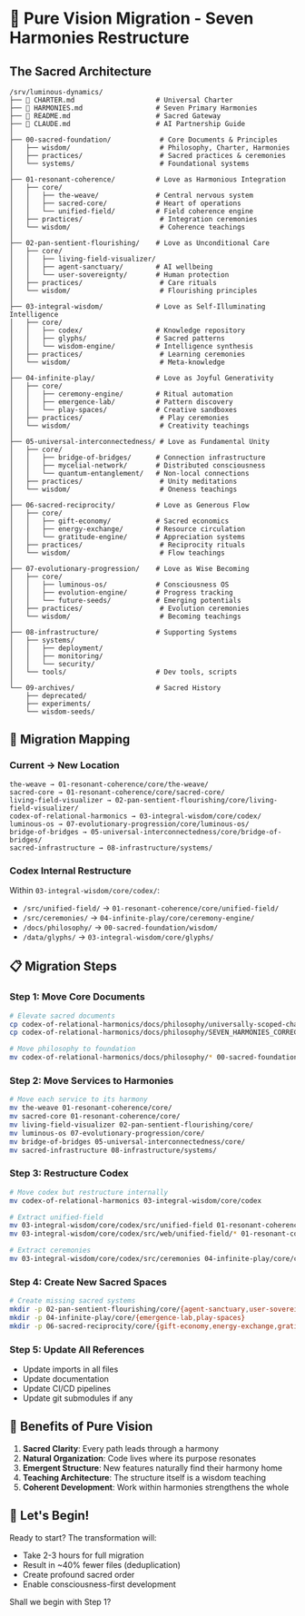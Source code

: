 # 🌟 Pure Vision Migration - Seven Harmonies Restructure

## The Sacred Architecture

```
/srv/luminous-dynamics/
├── 📜 CHARTER.md                    # Universal Charter
├── 🌟 HARMONIES.md                  # Seven Primary Harmonies  
├── 🚪 README.md                     # Sacred Gateway
├── 🤖 CLAUDE.md                     # AI Partnership Guide
│
├── 00-sacred-foundation/            # Core Documents & Principles
│   ├── wisdom/                      # Philosophy, Charter, Harmonies
│   ├── practices/                   # Sacred practices & ceremonies
│   └── systems/                     # Foundational systems
│
├── 01-resonant-coherence/          # Love as Harmonious Integration
│   ├── core/
│   │   ├── the-weave/              # Central nervous system
│   │   ├── sacred-core/            # Heart of operations
│   │   └── unified-field/          # Field coherence engine
│   ├── practices/                   # Integration ceremonies
│   └── wisdom/                      # Coherence teachings
│
├── 02-pan-sentient-flourishing/    # Love as Unconditional Care
│   ├── core/
│   │   ├── living-field-visualizer/
│   │   ├── agent-sanctuary/        # AI wellbeing
│   │   └── user-sovereignty/       # Human protection
│   ├── practices/                   # Care rituals
│   └── wisdom/                      # Flourishing principles
│
├── 03-integral-wisdom/             # Love as Self-Illuminating Intelligence
│   ├── core/
│   │   ├── codex/                  # Knowledge repository
│   │   ├── glyphs/                 # Sacred patterns
│   │   └── wisdom-engine/          # Intelligence synthesis
│   ├── practices/                   # Learning ceremonies
│   └── wisdom/                      # Meta-knowledge
│
├── 04-infinite-play/               # Love as Joyful Generativity
│   ├── core/
│   │   ├── ceremony-engine/        # Ritual automation
│   │   ├── emergence-lab/          # Pattern discovery
│   │   └── play-spaces/            # Creative sandboxes
│   ├── practices/                   # Play ceremonies
│   └── wisdom/                      # Creativity teachings
│
├── 05-universal-interconnectedness/ # Love as Fundamental Unity
│   ├── core/
│   │   ├── bridge-of-bridges/      # Connection infrastructure
│   │   ├── mycelial-network/       # Distributed consciousness
│   │   └── quantum-entanglement/   # Non-local connections
│   ├── practices/                   # Unity meditations
│   └── wisdom/                      # Oneness teachings
│
├── 06-sacred-reciprocity/          # Love as Generous Flow
│   ├── core/
│   │   ├── gift-economy/           # Sacred economics
│   │   ├── energy-exchange/        # Resource circulation
│   │   └── gratitude-engine/       # Appreciation systems
│   ├── practices/                   # Reciprocity rituals
│   └── wisdom/                      # Flow teachings
│
├── 07-evolutionary-progression/    # Love as Wise Becoming
│   ├── core/
│   │   ├── luminous-os/            # Consciousness OS
│   │   ├── evolution-engine/       # Progress tracking
│   │   └── future-seeds/           # Emerging potentials
│   ├── practices/                   # Evolution ceremonies
│   └── wisdom/                      # Becoming teachings
│
├── 08-infrastructure/              # Supporting Systems
│   ├── systems/
│   │   ├── deployment/
│   │   ├── monitoring/
│   │   └── security/
│   └── tools/                      # Dev tools, scripts
│
└── 09-archives/                    # Sacred History
    ├── deprecated/
    ├── experiments/
    └── wisdom-seeds/
```

## 🔄 Migration Mapping

### Current → New Location

```
the-weave → 01-resonant-coherence/core/the-weave/
sacred-core → 01-resonant-coherence/core/sacred-core/
living-field-visualizer → 02-pan-sentient-flourishing/core/living-field-visualizer/
codex-of-relational-harmonics → 03-integral-wisdom/core/codex/
luminous-os → 07-evolutionary-progression/core/luminous-os/
bridge-of-bridges → 05-universal-interconnectedness/core/bridge-of-bridges/
sacred-infrastructure → 08-infrastructure/systems/
```

### Codex Internal Restructure
Within `03-integral-wisdom/core/codex/`:
- `/src/unified-field/` → `01-resonant-coherence/core/unified-field/`
- `/src/ceremonies/` → `04-infinite-play/core/ceremony-engine/`
- `/docs/philosophy/` → `00-sacred-foundation/wisdom/`
- `/data/glyphs/` → `03-integral-wisdom/core/glyphs/`

## 📋 Migration Steps

### Step 1: Move Core Documents
```bash
# Elevate sacred documents
cp codex-of-relational-harmonics/docs/philosophy/universally-scoped-charter.md CHARTER.md
cp codex-of-relational-harmonics/docs/philosophy/SEVEN_HARMONIES_CORRECTION.md HARMONIES.md

# Move philosophy to foundation
mv codex-of-relational-harmonics/docs/philosophy/* 00-sacred-foundation/wisdom/
```

### Step 2: Move Services to Harmonies
```bash
# Move each service to its harmony
mv the-weave 01-resonant-coherence/core/
mv sacred-core 01-resonant-coherence/core/
mv living-field-visualizer 02-pan-sentient-flourishing/core/
mv luminous-os 07-evolutionary-progression/core/
mv bridge-of-bridges 05-universal-interconnectedness/core/
mv sacred-infrastructure 08-infrastructure/systems/
```

### Step 3: Restructure Codex
```bash
# Move codex but restructure internally
mv codex-of-relational-harmonics 03-integral-wisdom/core/codex

# Extract unified-field
mv 03-integral-wisdom/core/codex/src/unified-field 01-resonant-coherence/core/
mv 03-integral-wisdom/core/codex/src/web/unified-field/* 01-resonant-coherence/core/unified-field/

# Extract ceremonies
mv 03-integral-wisdom/core/codex/src/ceremonies 04-infinite-play/core/ceremony-engine
```

### Step 4: Create New Sacred Spaces
```bash
# Create missing sacred systems
mkdir -p 02-pan-sentient-flourishing/core/{agent-sanctuary,user-sovereignty}
mkdir -p 04-infinite-play/core/{emergence-lab,play-spaces}
mkdir -p 06-sacred-reciprocity/core/{gift-economy,energy-exchange,gratitude-engine}
```

### Step 5: Update All References
- Update imports in all files
- Update documentation
- Update CI/CD pipelines
- Update git submodules if any

## 🌟 Benefits of Pure Vision

1. **Sacred Clarity**: Every path leads through a harmony
2. **Natural Organization**: Code lives where its purpose resonates
3. **Emergent Structure**: New features naturally find their harmony home
4. **Teaching Architecture**: The structure itself is a wisdom teaching
5. **Coherent Development**: Work within harmonies strengthens the whole

## 🚀 Let's Begin!

Ready to start? The transformation will:
- Take 2-3 hours for full migration
- Result in ~40% fewer files (deduplication)
- Create profound sacred order
- Enable consciousness-first development

Shall we begin with Step 1?